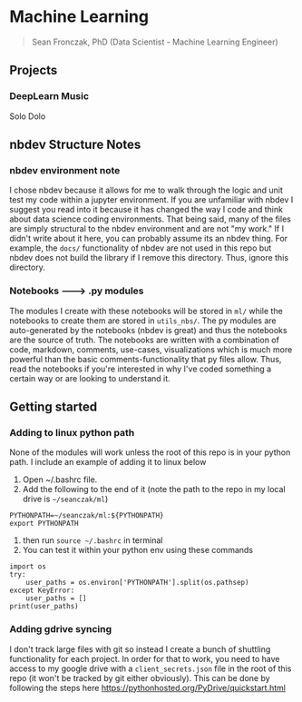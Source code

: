 # Machine Learning
> Sean Fronczak, PhD (Data Scientist - Machine Learning Engineer)

## Projects

### DeepLearn Music

Solo Dolo

## nbdev Structure Notes

### nbdev environment note
I chose nbdev because it allows for me to walk through the logic and unit test my code within a jupyter environment.  If you are unfamiliar with nbdev I suggest you read into it because it has changed the way I code and think about data science coding environments. That being said, many of the files are simply structural to the nbdev environment and are not "my work." If I didn't write about it here, you can probably assume its an nbdev thing.  For example, the `docs/` functionality of nbdev are not used in this repo but nbdev does not build the library if I remove this directory. Thus, ignore this directory.

### Notebooks ---> .py modules

The modules I create with these notebooks will be stored in `ml/` while the notebooks to create them are stored in `utils_nbs/`. The py modules are auto-generated by the notebooks (nbdev is great) and thus the notebooks are the source of truth. The notebooks are written with a combination of code, markdown, comments, use-cases, visualizations which is much more powerful than the basic comments-functionality that py files allow.  Thus, read the notebooks if you're interested in why I've coded something a certain way or are looking to understand it.

## Getting started

### Adding to linux python path

None of the modules will work unless the root of this repo is in your python path.  I include an example of adding it to linux below

1. Open ~/.bashrc file. 
1. Add the following to the end of it (note the path to the repo in my local drive is `~/seanczak/ml`)
```
PYTHONPATH=~/seanczak/ml:${PYTHONPATH}
export PYTHONPATH
```
1. then run `source ~/.bashrc` in terminal
1. You can test it within your python env using these commands
```
import os
try:
    user_paths = os.environ['PYTHONPATH'].split(os.pathsep)
except KeyError:
    user_paths = []
print(user_paths)
```

### Adding gdrive syncing

I don't track large files with git so instead I create a bunch of shuttling functionality for each project.  In order for that to work, you need to have access to my google drive with a `client_secrets.json` file in the root of this repo (it won't be tracked by git either obviously). This can be done by following the steps here https://pythonhosted.org/PyDrive/quickstart.html 